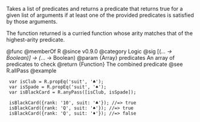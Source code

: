 Takes a list of predicates and returns a predicate that returns true for a
given list of arguments if at least one of the provided predicates is
satisfied by those arguments.

The function returned is a curried function whose arity matches that of the
highest-arity predicate.

@func
@memberOf R
@since v0.9.0
@category Logic
@sig [(*... -> Boolean)] -> (*... -> Boolean)
@param {Array} predicates An array of predicates to check
@return {Function} The combined predicate
@see R.allPass
@example

     var isClub = R.propEq('suit', '♣');
     var isSpade = R.propEq('suit', '♠');
     var isBlackCard = R.anyPass([isClub, isSpade]);

     isBlackCard({rank: '10', suit: '♣'}); //=> true
     isBlackCard({rank: 'Q', suit: '♠'}); //=> true
     isBlackCard({rank: 'Q', suit: '♦'}); //=> false
